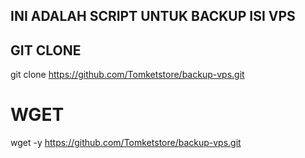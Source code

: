 ## INI ADALAH SCRIPT UNTUK BACKUP ISI VPS 

## GIT CLONE
git clone https://github.com/Tomketstore/backup-vps.git

# WGET
wget -y https://github.com/Tomketstore/backup-vps.git
